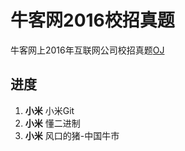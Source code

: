 # 牛客网2016校招真题
牛客网上2016年互联网公司校招真题[OJ](https://www.nowcoder.com/ta/2016test)

## 进度
1. **小米** 小米Git
2. **小米** 懂二进制
3. **小米** 风口的猪-中国牛市
